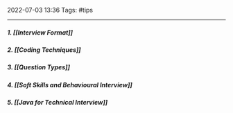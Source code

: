 2022-07-03 13:36
Tags: #tips
- - - - - - - - - - - - - - - - - - - - - - - - - - - - -   
##### 1. [[Interview Format]]

##### 2. [[Coding Techniques]]

##### 3. [[Question Types]]

##### 4. [[Soft Skills and Behavioural Interview]]

##### 5. [[Java for Technical Interview]]

